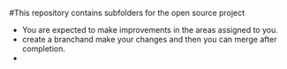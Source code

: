 #This repository contains subfolders for the open source project
 - You are expected to make improvements in the areas assigned to you.
 - create a branchand make your changes and then you can merge after completion.
 - 
